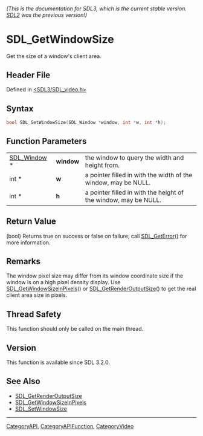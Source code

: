 ###### (This is the documentation for SDL3, which is the current stable version. [SDL2](https://wiki.libsdl.org/SDL2/) was the previous version!)
# SDL_GetWindowSize

Get the size of a window's client area.

## Header File

Defined in [<SDL3/SDL_video.h>](https://github.com/libsdl-org/SDL/blob/main/include/SDL3/SDL_video.h)

## Syntax

```c
bool SDL_GetWindowSize(SDL_Window *window, int *w, int *h);
```

## Function Parameters

|                            |            |                                                                 |
| -------------------------- | ---------- | --------------------------------------------------------------- |
| [SDL_Window](SDL_Window) * | **window** | the window to query the width and height from.                  |
| int *                      | **w**      | a pointer filled in with the width of the window, may be NULL.  |
| int *                      | **h**      | a pointer filled in with the height of the window, may be NULL. |

## Return Value

(bool) Returns true on success or false on failure; call
[SDL_GetError](SDL_GetError)() for more information.

## Remarks

The window pixel size may differ from its window coordinate size if the
window is on a high pixel density display. Use
[SDL_GetWindowSizeInPixels](SDL_GetWindowSizeInPixels)() or
[SDL_GetRenderOutputSize](SDL_GetRenderOutputSize)() to get the real client
area size in pixels.

## Thread Safety

This function should only be called on the main thread.

## Version

This function is available since SDL 3.2.0.

## See Also

- [SDL_GetRenderOutputSize](SDL_GetRenderOutputSize)
- [SDL_GetWindowSizeInPixels](SDL_GetWindowSizeInPixels)
- [SDL_SetWindowSize](SDL_SetWindowSize)

----
[CategoryAPI](CategoryAPI), [CategoryAPIFunction](CategoryAPIFunction), [CategoryVideo](CategoryVideo)

